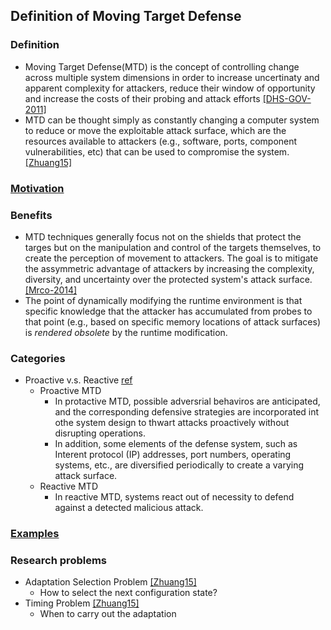 ## Definition of Moving Target Defense


### Definition
- Moving Target Defense(MTD) is the concept of controlling change across multiple system dimensions in order to increase uncertinaty and apparent complexity for attackers, reduce their window of opportunity and increase the costs of their probing and attack efforts [[DHS-GOV-2011]](http://www.dhs.gov/csd-mtd)
- MTD can be thought simply as constantly changing a computer system to reduce or move the exploitable attack surface, which are the resources available to attackers (e.g., software, ports, component vulnerabilities, etc) that can be used to compromise the system. [[Zhuang15]](http://people.cis.ksu.edu/~sdeloach/publications/Conference/MTD15-attacktheory.pdf)

### [Motivation](file/motivation.md)

### Benefits
- MTD techniques generally focus not on the shields that protect the targes but on the manipulation and control of the targets themselves, to create the perception of movement to attackers. The goal is to mitigate the assymmetric advantage of attackers by increasing the complexity, diversity, and uncertainty over the protected system's attack surface. [[Mrco-2014]](http://ieeexplore.ieee.org/stamp/stamp.jsp?arnumber=6798537)
- The point of dynamically modifying the runtime environment is that specific knowledge that the attacker has accumulated from probes to that point (e.g., based on specific memory locations of attack surfaces) is *rendered obsolete* by the runtime modification.

### Categories
- Proactive v.s. Reactive [ref](http://ieeexplore.ieee.org/xpl/articleDetails.jsp?reload=true&arnumber=6900086)
  - Proactive MTD
    - In protactive MTD, possible adversrial behaviros are anticipated, and the corresponding defensive strategies are incorporated int othe system design to thwart attacks proactively without disrupting operations.
    - In addition, some elements of the defense system, such as Interent protocol (IP) addresses, port numbers, operating systems, etc., are diversified periodically to create a varying attack surface.
  - Reactive MTD
    - In reactive MTD, systems react out of necessity to defend against a detected malicious attack.
  

### [Examples](file/example.md)



### Research problems
- Adaptation Selection Problem [[Zhuang15]](http://people.cis.ksu.edu/~sdeloach/publications/Conference/MTD15-attacktheory.pdf)
  - How to select the next configuration state?
- Timing Problem [[Zhuang15]](http://people.cis.ksu.edu/~sdeloach/publications/Conference/MTD15-attacktheory.pdf)
  - When to carry out the adaptation 
